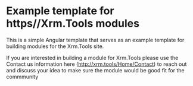# Example template for https//Xrm.Tools modules

This is a simple Angular template that serves as an example template for building modules for the Xrm.Tools site.

If you are interested in building a module for Xrm.Tools please use the Contact us information here (http://xrm.tools/Home/Contact)  to reach out and discuss your idea to make sure the module would be good fit for the commmunity
